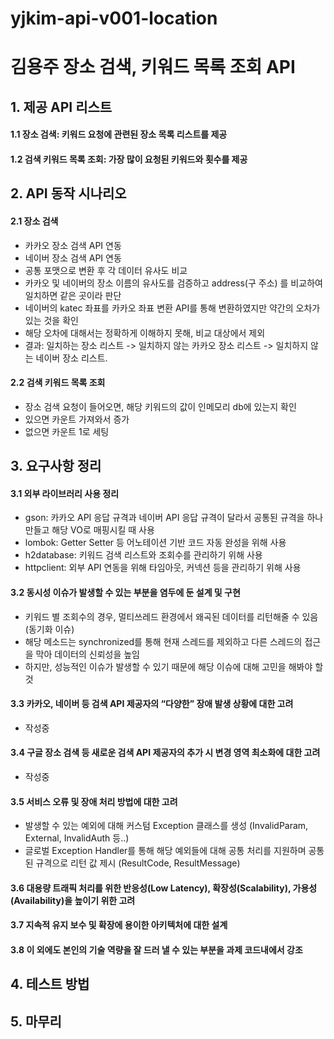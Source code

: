 # yjkim-api-v001-location
# 김용주 장소 검색, 키워드 목록 조회 API

## 1. 제공 API 리스트
#### 1.1 장소 검색: 키워드 요청에 관련된 장소 목록 리스트를 제공

#### 1.2 검색 키워드 목록 조회: 가장 많이 요청된 키워드와 횟수를 제공

## 2. API 동작 시나리오
#### 2.1 장소 검색 
- 카카오 장소 검색 API 연동
- 네이버 장소 검색 API 연동
- 공통 포맷으로 변환 후 각 데이터 유사도 비교
- 카카오 및 네이버의 장소 이름의 유사도를 검증하고 address(구 주소) 를 비교하여 일치하면 같은 곳이라 판단
- 네이버의 katec 좌표를 카카오 좌표 변환 API를 통해 변환하였지만 약간의 오차가 있는 것을 확인
- 해당 오차에 대해서는 정확하게 이해하지 못해, 비교 대상에서 제외
- 결과: 일치하는 장소 리스트 -> 일치하지 않는 카카오 장소 리스트 -> 일치하지 않는 네이버 장소 리스트.

#### 2.2 검색 키워드 목록 조회
- 장소 검색 요청이 들어오면, 해당 키워드의 값이 인메모리 db에 있는지 확인
- 있으면 카운트 가져와서 증가
- 없으면 카운트 1로 세팅

## 3. 요구사항 정리 
#### 3.1 외부 라이브러리 사용 정리
- gson: 카카오 API 응답 규격과 네이버 API 응답 규격이 달라서 공통된 규격을 하나 만들고 해당 VO로 매핑시킬 때 사용
- lombok: Getter Setter 등 어노테이션 기반 코드 자동 완성을 위해 사용
- h2database: 키워드 검색 리스트와 조회수를 관리하기 위해 사용
- httpclient: 외부 API 연동을 위해 타임아웃, 커넥션 등을 관리하기 위해 사용

#### 3.2 동시성 이슈가 발생할 수 있는 부분을 염두에 둔 설계 및 구현
- 키워드 별 조회수의 경우, 멀티쓰레드 환경에서 왜곡된 데이터를 리턴해줄 수 있음 (동기화 이슈)
- 해당 메소드는 synchronized를 통해 현재 스레드를 제외하고 다른 스레드의 접근을 막아 데이터의 신뢰성을 높임
- 하지만, 성능적인 이슈가 발생할 수 있기 때문에 해당 이슈에 대해 고민을 해봐야 할 것

#### 3.3 카카오, 네이버 등 검색 API 제공자의 “다양한” 장애 발생 상황에 대한 고려
- 작성중

#### 3.4 구글 장소 검색 등 새로운 검색 API 제공자의 추가 시 변경 영역 최소화에 대한 고려
- 작성중

#### 3.5 서비스 오류 및 장애 처리 방법에 대한 고려
- 발생할 수 있는 예외에 대해 커스텀 Exception 클래스를 생성 (InvalidParam, External, InvalidAuth 등..)
- 글로벌 Exception Handler를 통해 해당 예외들에 대해 공통 처리를 지원하며 공통된 규격으로 리턴 값 제시 (ResultCode, ResultMessage)

#### 3.6 대용량 트래픽 처리를 위한 반응성(Low Latency), 확장성(Scalability), 가용성(Availability)을 높이기 위한 고려
#### 3.7 지속적 유지 보수 및 확장에 용이한 아키텍처에 대한 설계
#### 3.8 이 외에도 본인의 기술 역량을 잘 드러 낼 수 있는 부분을 과제 코드내에서 강조

## 4. 테스트 방법

## 5. 마무리
